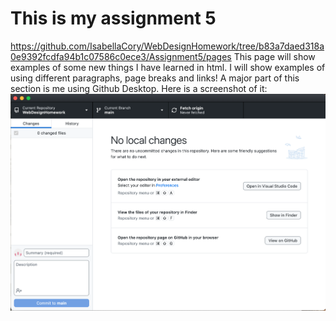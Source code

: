 # This is my assignment 5 #
https://github.com/IsabellaCory/WebDesignHomework/tree/b83a7daed318a0e9392fcdfa94b1c07586c0ece3/Assignment5/pages This page will show examples of some new things I have learned in html. I will show examples of using different paragraphs, page breaks and links! A major part of this section is me using Github Desktop. Here is a screenshot of it: 
![image](https://github.com/IsabellaCory/WebDesignHomework/blob/6e83528937dd1f1769a7758f3a07a761c60603fd/Assignment5/images/Screen%20Shot%202024-03-28%20at%209.36.33%20AM.png)
